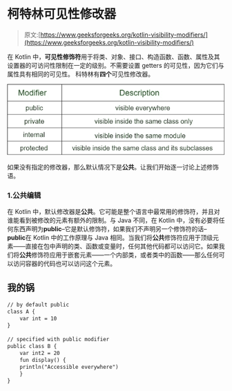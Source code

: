 # 柯特林可见性修改器

> 原文:[https://www.geeksforgeeks.org/kotlin-visibility-modifiers/](https://www.geeksforgeeks.org/kotlin-visibility-modifiers/)

在 Kotlin 中，**可见性修饰符**用于将类、对象、接口、构造函数、函数、属性及其设置器的可访问性限制在一定的级别。不需要设置 getters 的可见性，因为它们与属性具有相同的可见性。
科特林有**四个**可见性修改器。

![](img/cd7bda650e73185cfd1427e64f964cb9.png)

如果没有指定的修改器，那么默认情况下是**公共**。让我们开始逐一讨论上述修饰语。

### 1.公共编辑

在 Kotlin 中，默认修改器是**公共**。它可能是整个语言中最常用的修饰符，并且对谁能看到被修改的元素有额外的限制。与 Java 不同，在 Kotlin 中，没有必要将任何东西声明为**public**–它是默认修饰符，如果我们不声明另一个修饰符的话–**public**在 Kotlin 中的工作原理与 Java 相同。当我们将**公共**修饰符应用于顶级元素——直接在包中声明的类、函数或变量时，任何其他代码都可以访问它。如果我们将**公共**修饰符应用于嵌套元素——一个内部类，或者类中的函数——那么任何可以访问容器的代码也可以访问这个元素。

## 我的锅

```
// by default public
class A {            
    var int = 10
}

// specified with public modifier
public class B {    
    var int2 = 20
    fun display() { 
    println("Accessible everywhere")        
    }
}
```